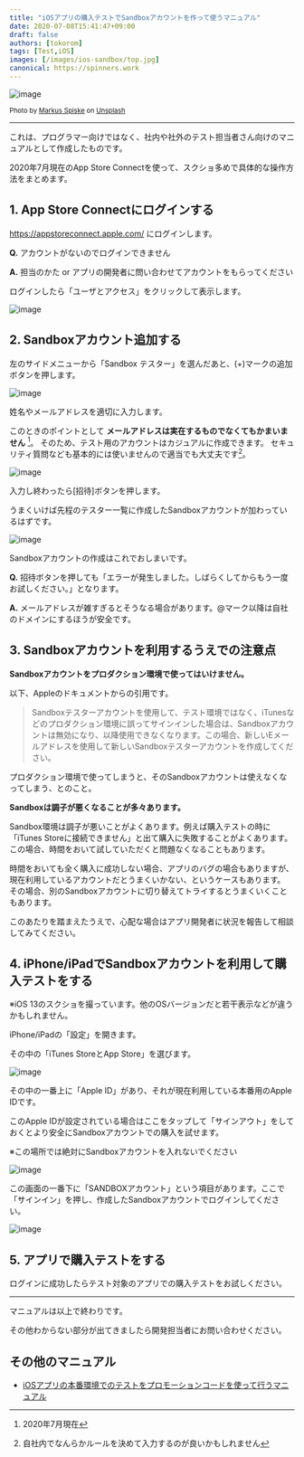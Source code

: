 ```yaml
---
title: "iOSアプリの購入テストでSandboxアカウントを作って使うマニュアル"
date: 2020-07-08T15:41:47+09:00
draft: false
authors: [tokorom]
tags: [Test,iOS]
images: [/images/ios-sandbox/top.jpg]
canonical: https://spinners.work
---
```


![image](/images/ios-sandbox/top.jpg)

<small>Photo by [Markus Spiske](https://unsplash.com/@markusspiske?utm_source=unsplash&amp;utm_medium=referral&amp;utm_content=creditCopyText) on [Unsplash](https://unsplash.com/s/photos/sandbox?utm_source=unsplash&amp;utm_medium=referral&amp;utm_content=creditCopyText)</small>

-----

これは、プログラマー向けではなく、社内や社外のテスト担当者さん向けのマニュアルとして作成したものです。

2020年7月現在のApp Store Connectを使って、スクショ多めで具体的な操作方法をまとめます。

## 1. App Store Connectにログインする

https://appstoreconnect.apple.com/ にログインします。

<div class='box box-info'>
<p><b>Q.</b> アカウントがないのでログインできません</p>
<p><b>A.</b> 担当のかた or アプリの開発者に問い合わせてアカウントをもらってください</p>
</div>

ログインしたら「ユーザとアクセス」をクリックして表示します。

![image](/images/ios-sandbox/menu.png)

## 2. Sandboxアカウント追加する

左のサイドメニューから「Sandbox テスター」を選んだあと、(+)マークの追加ボタンを押します。

![image](/images/ios-sandbox/new.png)

姓名やメールアドレスを適切に入力します。

このときのポイントとして **メールアドレスは実在するものでなくてもかまいません** [^mail]。
そのため、テスト用のアカウントはカジュアルに作成できます。
セキュリティ質問なども基本的には使いませんので適当でも大丈夫です[^serurityq]。

[^mail]: 2020年7月現在
[^serurityq]: 自社内でなんらかルールを決めて入力するのが良いかもしれません

![image](/images/ios-sandbox/form.png)


入力し終わったら[招待]ボタンを押します。

うまくいけば先程のテスター一覧に作成したSandboxアカウントが加わっているはずです。

![image](/images/ios-sandbox/confirm.png)

Sandboxアカウントの作成はこれでおしまいです。

<div class='box box-info'>
<p><b>Q.</b> 招待ボタンを押しても「エラーが発生しました。しばらくしてからもう一度お試しください。」となります。</p>
<p><b>A.</b> メールアドレスが雑すぎるとそうなる場合があります。@マーク以降は自社のドメインにするほうが安全です。</p>
</div>

## 3. Sandboxアカウントを利用するうえでの注意点

**Sandboxアカウントをプロダクション環境で使ってはいけません。**

以下、Appleのドキュメントからの引用です。

> Sandboxテスターアカウントを使用して、テスト環境ではなく、iTunesなどのプロダクション環境に誤ってサインインした場合は、Sandboxアカウントは無効になり、以降使用できなくなります。この場合、新しいEメールアドレスを使用して新しいSandboxテスターアカウントを作成してください。

プロダクション環境で使ってしまうと、そのSandboxアカウントは使えなくなってしまう、とのこと。

**Sandboxは調子が悪くなることが多々あります。**

Sandbox環境は調子が悪いことがよくあります。例えば購入テストの時に「iTunes Storeに接続できません」と出て購入に失敗することがよくあります。この場合、時間をおいて試していただくと問題なくなることもあります。

時間をおいても全く購入に成功しない場合、アプリのバグの場合もありますが、現在利用しているアカウントだとうまくいかない、というケースもあります。
その場合、別のSandboxアカウントに切り替えてトライするとうまくいくこともあります。

このあたりを踏まえたうえで、心配な場合はアプリ開発者に状況を報告して相談してみてください。

## 4. iPhone/iPadでSandboxアカウントを利用して購入テストをする

※iOS 13のスクショを撮っています。他のOSバージョンだと若干表示などが違うかもしれません。

iPhone/iPadの「設定」を開きます。

その中の「iTunes StoreとApp Store」を選びます。

![image](/images/ios-sandbox/setting.png)

その中の一番上に「Apple ID」があり、それが現在利用している本番用のApple IDです。

このApple IDが設定されている場合はここをタップして「サインアウト」をしておくとより安全にSandboxアカウントでの購入を試せます。

※この場所では絶対にSandboxアカウントを入れないでください

![image](/images/ios-sandbox/signout.png)

この画面の一番下に「SANDBOXアカウント」という項目があります。ここで「サインイン」を押し、作成したSandboxアカウントでログインしてください。

![image](/images/ios-sandbox/sandboxaccount.png)

## 5. アプリで購入テストをする

ログインに成功したらテスト対象のアプリでの購入テストをお試しください。

-----

マニュアルは以上で終わりです。

その他わからない部分が出てきましたら開発担当者にお問い合わせください。

## その他のマニュアル

- [iOSアプリの本番環境でのテストをプロモーションコードを使って行うマニュアル](/posts/ios-promocode/)
